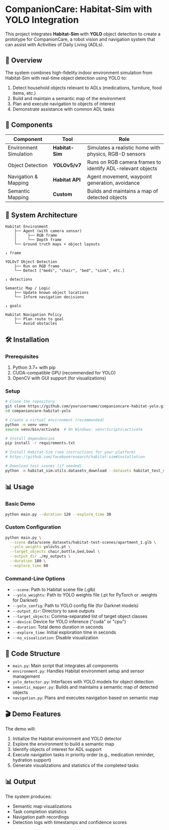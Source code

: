 # CompanionCare: Habitat-Sim with YOLO Integration

This project integrates **Habitat-Sim** with **YOLO** object detection to create a prototype for CompanionCare, a robot vision and navigation system that can assist with Activities of Daily Living (ADLs).

## 🧭 Overview

The system combines high-fidelity indoor environment simulation from Habitat-Sim with real-time object detection using YOLO to:

1. Detect household objects relevant to ADLs (medications, furniture, food items, etc.)
2. Build and maintain a semantic map of the environment
3. Plan and execute navigation to objects of interest
4. Demonstrate assistance with common ADL tasks

## 🧩 Components

| Component | Tool | Role |
|-----------|------|------|
| Environment Simulation | **Habitat-Sim** | Simulates a realistic home with physics, RGB-D sensors |
| Object Detection | **YOLOv5/v7** | Runs on RGB camera frames to identify ADL-relevant objects |
| Navigation & Mapping | **Habitat API** | Agent movement, waypoint generation, avoidance |
| Semantic Mapping | **Custom** | Builds and maintains a map of detected objects |

## 🧱 System Architecture

```
Habitat Environment
    ├── Agent (with camera sensor)
    │     ├── RGB frame
    │     └── Depth frame
    └── Ground truth maps + object layouts

↓ frame

YOLOv7 Object Detection
    ├── Run on RGB frame
    └── Detect ["meds", "chair", "bed", "sink", etc.]

↓ detections

Semantic Map / Logic
    ├── Update known object locations
    └── Inform navigation decisions

↓ goals

Habitat Navigation Policy
    ├── Plan route to goal
    └── Avoid obstacles
```

## 🛠️ Installation

### Prerequisites

1. Python 3.7+ with pip
2. CUDA-compatible GPU (recommended for YOLO)
3. OpenCV with GUI support (for visualizations)

### Setup

```bash
# Clone the repository
git clone https://github.com/yourusername/companioncare-habitat-yolo.git
cd companioncare-habitat-yolo

# Create a virtual environment (recommended)
python -m venv venv
source venv/bin/activate  # On Windows: venv\Scripts\activate

# Install dependencies
pip install -r requirements.txt

# Install Habitat-Sim (see instructions for your platform)
# https://github.com/facebookresearch/habitat-sim#installation

# Download test scenes (if needed)
python -m habitat_sim.utils.datasets_download --datasets habitat_test_scenes
```

## 📊 Usage

### Basic Demo

```bash
python main.py --duration 120 --explore_time 30
```

### Custom Configuration

```bash
python main.py \
  --scene data/scene_datasets/habitat-test-scenes/apartment_1.glb \
  --yolo_weights yolov5s.pt \
  --target_objects chair,bottle,bed,bowl \
  --output_dir ./my_outputs \
  --duration 180 \
  --explore_time 60
```

### Command-Line Options

- `--scene`: Path to Habitat scene file (.glb)
- `--yolo_weights`: Path to YOLO weights file (.pt for PyTorch or .weights for Darknet)
- `--yolo_config`: Path to YOLO config file (for Darknet models)
- `--output_dir`: Directory to save outputs
- `--target_objects`: Comma-separated list of target object classes
- `--device`: Device for YOLO inference ("cuda" or "cpu")
- `--duration`: Total demo duration in seconds
- `--explore_time`: Initial exploration time in seconds
- `--no_visualization`: Disable visualization

## 📁 Code Structure

- `main.py`: Main script that integrates all components
- `environment.py`: Handles Habitat environment setup and sensor management
- `yolo_detector.py`: Interfaces with YOLO models for object detection
- `semantic_mapper.py`: Builds and maintains a semantic map of detected objects
- `navigation.py`: Plans and executes navigation based on semantic map

## 🎬 Demo Features

The demo will:

1. Initialize the Habitat environment and YOLO detector
2. Explore the environment to build a semantic map
3. Identify objects of interest for ADL support
4. Execute navigation tasks in priority order (e.g., medication reminder, hydration support)
5. Generate visualizations and statistics of the completed tasks

## 📊 Output

The system produces:

- Semantic map visualizations
- Task completion statistics
- Navigation path recordings
- Detection logs with timestamps and confidence scores

